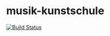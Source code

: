 # musik-kunstschule

[![Build Status](https://travis-ci.org/a2-team/musik-kunstschule.svg?branch=master)](https://travis-ci.org/a2-team/musik-kunstschule)
